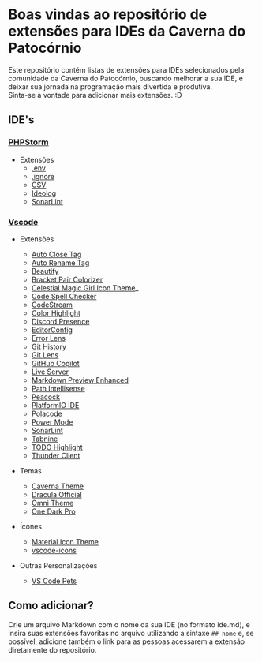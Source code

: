 # Boas vindas ao repositório de extensões para IDEs da Caverna do Patocórnio

Este repositório contém listas de extensões para IDEs selecionados pela comunidade da Caverna do Patocórnio, buscando melhorar a sua IDE, e deixar sua jornada na programação mais divertida e produtiva.  
Sinta-se à vontade para adicionar mais extensões. :D

## IDE's

### [PHPStorm](phpstorm.md)

- Extensões
  - [.env](https://github.com/acaverna/Extensoes-Maneiras-Para-Sua-IDE/blob/master/phpstorm.md#.env)
  - [.ignore](https://github.com/acaverna/Extensoes-Maneiras-Para-Sua-IDE/blob/master/phpstorm.md#.ignore)
  - [CSV](https://github.com/acaverna/Extensoes-Maneiras-Para-Sua-IDE/blob/master/phpstorm.md#CSV)
  - [Ideolog](https://github.com/acaverna/Extensoes-Maneiras-Para-Sua-IDE/blob/master/phpstorm.md#Ideolog)
  - [SonarLint](https://github.com/acaverna/Extensoes-Maneiras-Para-Sua-IDE/blob/master/phpstorm.md#SonarLint)

### [Vscode](vscode.md)

- Extensões

  - [Auto Close Tag](https://marketplace.visualstudio.com/items?itemName=formulahendry.auto-close-tag)
  - [Auto Rename Tag](https://marketplace.visualstudio.com/items?itemName=formulahendry.auto-rename-tag)
  - [Beautify](https://github.com/acaverna/Extensoes-Maneiras-Para-Sua-IDE/blob/master/vscode.md#Beautify)
  - [Bracket Pair Colorizer](https://github.com/acaverna/Extensoes-Maneiras-Para-Sua-IDE/blob/master/vscode.md#bracket-pair-colorizer)
  - [Celestial Magic Girl Icon Theme](https://marketplace.visualstudio.com/items?itemName=klyap.vscode-celestial-magic-girl-icon-theme)\_
  - [Code Spell Checker](https://github.com/acaverna/Extensoes-Maneiras-Para-Sua-IDE/blob/master/vscode.md#code-spell-checker)
  - [CodeStream](https://github.com/acaverna/Extensoes-Maneiras-Para-Sua-IDE/blob/master/vscode.md#codestream)
  - [Color Highlight](https://github.com/acaverna/Extensoes-Maneiras-Para-Sua-IDE/blob/master/vscode.md#color-highlight)
  - [Discord Presence](https://marketplace.visualstudio.com/items?itemName=icrawl.discord-vscode)
  - [EditorConfig](https://marketplace.visualstudio.com/items?itemName=EditorConfig.EditorConfig)
  - [Error Lens](https://github.com/acaverna/Extensoes-Maneiras-Para-Sua-IDE/blob/master/vscode.md#error-lens)
  - [Git History](https://github.com/acaverna/Extensoes-Maneiras-Para-Sua-IDE/blob/master/vscode.md#git-history)
  - [Git Lens](https://github.com/acaverna/Extensoes-Maneiras-Para-Sua-IDE/blob/master/vscode.md#git-lens)
  - [GitHub Copilot](https://code.visualstudio.com/docs/copilot/overview)
  - [Live Server](https://github.com/acaverna/Extensoes-Maneiras-Para-Sua-IDE/blob/master/vscode.md#live-server)
  - [Markdown Preview Enhanced](https://github.com/acaverna/Extensoes-Maneiras-Para-Sua-IDE/blob/master/vscode.md#markdown-preview-enhanced)
  - [Path Intellisense](https://marketplace.visualstudio.com/items?itemName=christian-kohler.path-intellisense)
  - [Peacock](https://marketplace.visualstudio.com/items?itemName=johnpapa.vscode-peacock)
  - [PlatformIO IDE](https://github.com/acaverna/Extensoes-Maneiras-Para-Sua-IDE/blob/master/vscode.md#platformio-ide)
  - [Polacode](https://github.com/acaverna/Extensoes-Maneiras-Para-Sua-IDE/blob/master/vscode.md#polacode)
  - [Power Mode](https://marketplace.visualstudio.com/items?itemName=hoovercj.vscode-power-mode)
  - [SonarLint](https://github.com/acaverna/Extensoes-Maneiras-Para-Sua-IDE/blob/master/vscode.md#sonarlint)
  - [Tabnine](https://marketplace.visualstudio.com/items?itemName=TabNine.tabnine-vscode)
  - [TODO Highlight](https://github.com/acaverna/Extensoes-Maneiras-Para-Sua-IDE/blob/master/vscode.md#todo-highlight)
  - [Thunder Client](https://github.com/acaverna/Extensoes-Maneiras-Para-Sua-IDE/blob/master/vscode.md#thunder-client)

- Temas

  - [Caverna Theme](https://github.com/acaverna/Extensoes-Maneiras-Para-Sua-IDE/blob/master/vscode.md#caverna-theme)
  - [Dracula Official](https://github.com/acaverna/Extensoes-Maneiras-Para-Sua-IDE/blob/master/vscode.md#dracula-theme)
  - [Omni Theme](https://github.com/acaverna/Extensoes-Maneiras-Para-Sua-IDE/blob/master/vscode.md#omni-theme)
  - [One Dark Pro](https://github.com/acaverna/Extensoes-Maneiras-Para-Sua-IDE/blob/master/vscode.md#one-dark-pro)

- Ícones

  - [Material Icon Theme](https://github.com/acaverna/Extensoes-Maneiras-Para-Sua-IDE/blob/master/vscode.md#material-icon-theme)
  - [vscode-icons](https://marketplace.visualstudio.com/publishers/vscode-icons-team)

- Outras Personalizações
  - [VS Code Pets](https://tonybaloney.github.io/vscode-pets/)

## Como adicionar?

Crie um arquivo Markdown com o nome da sua IDE (no formato ide.md), e insira suas extensões favoritas no arquivo utilizando a sintaxe `## nome` e, se possível, adicione também o link para as pessoas acessarem a extensão diretamente do repositório.
